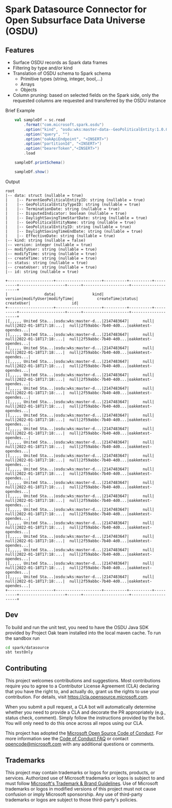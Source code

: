 # Spark Datasource Connector for Open Subsurface Data Universe (OSDU)


## Features
* Surface OSDU records as Spark data frames
* Filtering by type and/or kind
* Translation of OSDU schema to Spark schema
  * Primitive types (string, integer, bool,...)
  * Arrays
  * Objects
* Column pruning: based on selected fields on the Spark side, only the requested columns are requested and transferred by the OSDU instance


Brief Example
```scala
    val sampleDf = sc.read
        .format("com.microsoft.spark.osdu")
        .option("kind", "osdu:wks:master-data--GeoPoliticalEntity:1.0.0")
        .option("query", "")
        .option("oakApiEndpoint", "<INSERT>")
        .option("partitionId", "<INSERT>")
        .option("bearerToken","<INSERT>")
        .load

    sampleDf.printSchema()

    sampleDf.show()
```


Output

    root
    |-- data: struct (nullable = true)
    |    |-- ParentGeoPoliticalEntityID: string (nullable = true)
    |    |-- GeoPoliticalEntityTypeID: string (nullable = true)
    |    |-- TerminationDate: string (nullable = true)
    |    |-- DisputedIndicator: boolean (nullable = true)
    |    |-- DaylightSavingTimeStartDate: string (nullable = true)
    |    |-- GeoPoliticalEntityName: string (nullable = true)
    |    |-- GeoPoliticalEntityID: string (nullable = true)
    |    |-- DaylightSavingTimeEndDate: string (nullable = true)
    |    |-- EffectiveDate: string (nullable = true)
    |-- kind: string (nullable = false)
    |-- version: integer (nullable = true)
    |-- modifyUser: string (nullable = true)
    |-- modifyTime: string (nullable = true)
    |-- createTime: string (nullable = true)
    |-- status: string (nullable = true)
    |-- createUser: string (nullable = true)
    |-- id: string (nullable = true)

    +--------------------+--------------------+----------+----------+----------+--------------------+------+--------------------+--------------------+
    |                data|                kind|   version|modifyUser|modifyTime|          createTime|status|          createUser|                  id|
    +--------------------+--------------------+----------+----------+----------+--------------------+------+--------------------+--------------------+
    |[,,,,, United Sta...|osdu:wks:master-d...|2147483647|      null|      null|2022-01-18T17:18:...|  null|2f59abbc-7b40-4d0...|oakkmtest-opendes...|
    |[,,,,, United Sta...|osdu:wks:master-d...|2147483647|      null|      null|2022-01-18T17:18:...|  null|2f59abbc-7b40-4d0...|oakkmtest-opendes...|
    |[,,,,, United Sta...|osdu:wks:master-d...|2147483647|      null|      null|2022-01-18T17:18:...|  null|2f59abbc-7b40-4d0...|oakkmtest-opendes...|
    |[,,,,, United Sta...|osdu:wks:master-d...|2147483647|      null|      null|2022-01-18T17:18:...|  null|2f59abbc-7b40-4d0...|oakkmtest-opendes...|
    |[,,,,, United Sta...|osdu:wks:master-d...|2147483647|      null|      null|2022-01-18T17:18:...|  null|2f59abbc-7b40-4d0...|oakkmtest-opendes...|
    |[,,,,, United Sta...|osdu:wks:master-d...|2147483647|      null|      null|2022-01-18T17:18:...|  null|2f59abbc-7b40-4d0...|oakkmtest-opendes...|
    |[,,,,, United Sta...|osdu:wks:master-d...|2147483647|      null|      null|2022-01-18T17:18:...|  null|2f59abbc-7b40-4d0...|oakkmtest-opendes...|
    |[,,,,, United Sta...|osdu:wks:master-d...|2147483647|      null|      null|2022-01-18T17:18:...|  null|2f59abbc-7b40-4d0...|oakkmtest-opendes...|
    |[,,,,, United Sta...|osdu:wks:master-d...|2147483647|      null|      null|2022-01-18T17:18:...|  null|2f59abbc-7b40-4d0...|oakkmtest-opendes...|
    |[,,,,, United Sta...|osdu:wks:master-d...|2147483647|      null|      null|2022-01-18T17:18:...|  null|2f59abbc-7b40-4d0...|oakkmtest-opendes...|
    |[,,,,, United Sta...|osdu:wks:master-d...|2147483647|      null|      null|2022-01-18T17:18:...|  null|2f59abbc-7b40-4d0...|oakkmtest-opendes...|
    |[,,,,, United Sta...|osdu:wks:master-d...|2147483647|      null|      null|2022-01-18T17:18:...|  null|2f59abbc-7b40-4d0...|oakkmtest-opendes...|
    |[,,,,, United Sta...|osdu:wks:master-d...|2147483647|      null|      null|2022-01-18T17:18:...|  null|2f59abbc-7b40-4d0...|oakkmtest-opendes...|
    |[,,,,, United Sta...|osdu:wks:master-d...|2147483647|      null|      null|2022-01-18T17:18:...|  null|2f59abbc-7b40-4d0...|oakkmtest-opendes...|
    |[,,,,, United Sta...|osdu:wks:master-d...|2147483647|      null|      null|2022-01-18T17:18:...|  null|2f59abbc-7b40-4d0...|oakkmtest-opendes...|
    |[,,,,, United Sta...|osdu:wks:master-d...|2147483647|      null|      null|2022-01-18T17:18:...|  null|2f59abbc-7b40-4d0...|oakkmtest-opendes...|
    |[,,,,, United Sta...|osdu:wks:master-d...|2147483647|      null|      null|2022-01-18T17:18:...|  null|2f59abbc-7b40-4d0...|oakkmtest-opendes...|
    |[,,,,, United Sta...|osdu:wks:master-d...|2147483647|      null|      null|2022-01-18T17:18:...|  null|2f59abbc-7b40-4d0...|oakkmtest-opendes...|
    |[,,,,, United Sta...|osdu:wks:master-d...|2147483647|      null|      null|2022-01-18T17:18:...|  null|2f59abbc-7b40-4d0...|oakkmtest-opendes...|
    |[,,,,, United Sta...|osdu:wks:master-d...|2147483647|      null|      null|2022-01-18T17:18:...|  null|2f59abbc-7b40-4d0...|oakkmtest-opendes...|
    +--------------------+--------------------+----------+----------+----------+--------------------+------+--------------------+--------------------+

## Dev
To build and run the unit test, you need to have the OSDU Java SDK provided by Project Oak team installed into the local maven cache.
To run the sandbox run 

```bash
cd spark/datasource
sbt testOnly 
```


## Contributing

This project welcomes contributions and suggestions.  Most contributions require you to agree to a
Contributor License Agreement (CLA) declaring that you have the right to, and actually do, grant us
the rights to use your contribution. For details, visit https://cla.opensource.microsoft.com.

When you submit a pull request, a CLA bot will automatically determine whether you need to provide
a CLA and decorate the PR appropriately (e.g., status check, comment). Simply follow the instructions
provided by the bot. You will only need to do this once across all repos using our CLA.

This project has adopted the [Microsoft Open Source Code of Conduct](https://opensource.microsoft.com/codeofconduct/).
For more information see the [Code of Conduct FAQ](https://opensource.microsoft.com/codeofconduct/faq/) or
contact [opencode@microsoft.com](mailto:opencode@microsoft.com) with any additional questions or comments.

## Trademarks

This project may contain trademarks or logos for projects, products, or services. Authorized use of Microsoft 
trademarks or logos is subject to and must follow 
[Microsoft's Trademark & Brand Guidelines](https://www.microsoft.com/en-us/legal/intellectualproperty/trademarks/usage/general).
Use of Microsoft trademarks or logos in modified versions of this project must not cause confusion or imply Microsoft sponsorship.
Any use of third-party trademarks or logos are subject to those third-party's policies.
